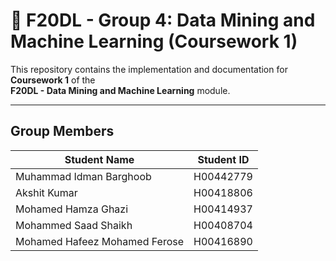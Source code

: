 # 📂 F20DL - Group 4: Data Mining and Machine Learning (Coursework 1)

This repository contains the implementation and documentation for **Coursework 1** of the  
**F20DL - Data Mining and Machine Learning** module.

---

## Group Members

| Student Name                     | Student ID  |
|----------------------------------|-------------|
| Muhammad Idman Barghoob          | H00442779   |
| Akshit Kumar                     | H00418806   |
| Mohamed Hamza Ghazi              | H00414937   |
| Mohammed Saad Shaikh             | H00408704   |
| Mohamed Hafeez Mohamed Ferose    | H00416890   |

